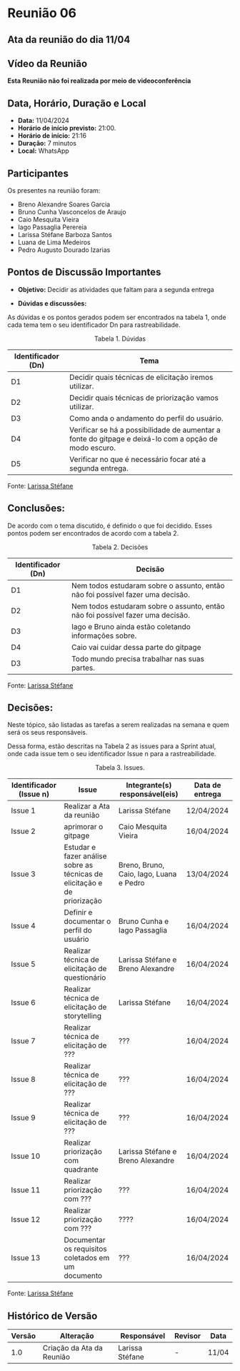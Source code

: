 # Reunião 06

## Ata da reunião do dia 11/04

## Vídeo da Reunião

**Esta Reunião não foi realizada por meio de videoconferência**

## Data, Horário, Duração e Local

- **Data:** 11/04/2024
- **Horário de início previsto:** 21:00.
- **Horário de início:**  21:16
- **Duração:** 7 minutos
- **Local:** WhatsApp

## Participantes

Os presentes na reunião foram:

- Breno Alexandre Soares Garcia
- Bruno Cunha Vasconcelos de Araujo
- Caio Mesquita Vieira
- Iago Passaglia Perereia
- Larissa Stéfane Barboza Santos
- Luana de Lima Medeiros
- Pedro Augusto Dourado Izarias

## Pontos de Discussão Importantes

- **Objetivo:** Decidir as atividades que faltam para a segunda entrega

- **Dúvidas e discussões:**

As dúvidas e os pontos gerados podem ser encontrados na tabela 1, onde cada tema tem o seu identificador Dn para rastreabilidade.

<p align="center"> Tabela 1. Dúvidas </p>

| Identificador (Dn) | Tema |
| - | - |
| D1 | Decidir quais técnicas de elicitação iremos utilizar. | 
| D2 | Decidir quais técnicas de priorização vamos utilizar.|
| D3 | Como anda o andamento do perfil do usuário. |
| D4 | Verificar se há a possibilidade de aumentar a fonte do gitpage e deixá-lo com a opção de modo escuro. |
| D5 | Verificar no que é necessário focar até a segunda entrega.|


 Fonte: [Larissa Stéfane](https://github.com/SkywalkerSupreme)

## Conclusões: 

De acordo com o tema discutido, é definido o que foi decidido. Esses pontos podem ser encontrados de acordo com a tabela 2.

<p align="center"> Tabela 2. Decisões </p>

| Identificador (Dn) | Decisão |
| - | - |
| D1 | Nem todos estudaram sobre o assunto, então não foi possível fazer uma decisão.| 
| D2 | Nem todos estudaram sobre o assunto, então não foi possível fazer uma decisão.|
| D3 | Iago e Bruno ainda estão coletando informações sobre. |
| D4 | Caio vai cuidar dessa parte do gitpage|
| D3 | Todo mundo precisa trabalhar nas suas partes. |

Fonte: [Larissa Stéfane](https://github.com/SkywalkerSupreme) 

## Decisões:

Neste tópico, são listadas as tarefas a serem realizadas na semana e quem será os seus responsáveis.

Dessa forma, estão descritas na Tabela 2 as issues para a Sprint atual, onde cada issue tem o seu identificador Issue n para a rastreabilidade.

<p align="center"> Tabela 3. Issues. </p>

| Identificador (Issue n) | Issue | Integrante(s) responsável(eis) | Data de entrega |
| - | - | - | - |
| Issue 1 | Realizar a Ata da reunião  | Larissa Stéfane |  12/04/2024 |
| Issue 2 | aprimorar o gitpage | Caio Mesquita Vieira |  16/04/2024 |
| Issue 3 | Estudar e fazer análise sobre as técnicas de elicitação e de priorização | Breno, Bruno, Caio,  Iago, Luana e Pedro | 13/04/2024 |
| Issue 4 | Definir e documentar o perfil do usuário | Bruno Cunha e Iago Passaglia  | 16/04/2024|
| Issue 5 | Realizar técnica de elicitação de questionário| Larissa Stéfane e Breno Alexandre | 16/04/2024 |
| Issue 6 | Realizar técnica de elicitação de storytelling | Larissa Stéfane | 16/04/2024 |
| Issue 7 | Realizar técnica de elicitação de ??? | ??? | 16/04/2024 |
| Issue 8 | Realizar técnica de elicitação de ??? | ??? | 16/04/2024 |
| Issue 9 | Realizar técnica de elicitação de ??? | ??? | 16/04/2024 |
| Issue 10 | Realizar priorização com quadrante  | Larissa Stéfane e Breno Alexandre  | 16/04/2024 |
| Issue 11 | Realizar priorização com ???  | ??? | 16/04/2024 |
| Issue 12 | Realizar priorização com ??? | ????  | 16/04/2024 |
| Issue 13 | Documentar os requisitos coletados em um documento | ??? | 16/04/2024 |

 Fonte: [Larissa Stéfane](https://github.com/SkywalkerSupreme) 



## Histórico de Versão

| Versão | Alteração | Responsável | Revisor | Data |
| - | - | - | - | - |
| 1.0 | Criação da  Ata da Reunião | Larissa Stéfane | -  | 11/04 |
